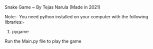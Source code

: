Snake Game ~ By Tejas Narula
(Made in 2021)

Note:- You need python installed on your computer with the following libraries:-
  1. pygame

Run the Main.py file to play the game
